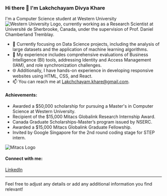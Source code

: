 
### Hi there 👋 I'm Lakchchayam Divya Khare

I'm a Computer Science student at Western University ![Western University Logo]([https://upload.wikimedia.org/wikipedia/en/thumb/8/88/Western_University_seal.svg/1200px-Western_University_seal.svg.png](https://images.app.goo.gl/eCCzGcoWQQhxWKMLA)), currently working as a Research Scientist at Université de Sherbrooke, Canada, under the supervision of Prof. Daniel Chamberland Tremblay.

- 🔭 Currently focusing on Data Science projects, including the analysis of large datasets and the application of machine learning algorithms.
- 📝 My experience includes comprehensive evaluations of Business Intelligence (BI) tools, addressing Identity and Access Management (IAM), and role synchronization challenges.
- 🌐 Additionally, I have hands-on experience in developing responsive websites using HTML, CSS, and React.
- 📫 You can reach me at [Lakchchayam.khare@gmail.com](mailto:Lakchchayam.khare@gmail.com).

#### Achievements:
- Awarded a $50,000 scholarship for pursuing a Master's in Computer Science at Western University.
- Recipient of the $15,000 Mitacs Globalink Research Internship Award.
- Canada Graduate Scholarships-Master’s program issued by NSERC.
- Awarded a $15,000 Mitacs Globalink Graduate Fellowship.
- Invited by Google Singapore for the 2nd round coding stage for STEP intern.

![Mitacs Logo](https://upload.wikimedia.org/wikipedia/commons/thumb/7/7b/Mitacs_Logo.png/320px-Mitacs_Logo.png)

#### Connect with me:
[LinkedIn](https://in.linkedin.com/in/lakchchayam)

---

Feel free to adjust any details or add any additional information you find relevant!
